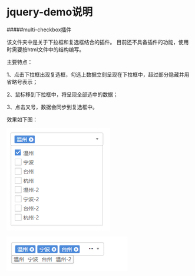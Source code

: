 # jquery-demo说明
#####multi-checkbox插件

该文件夹中是关于下拉框和复选框结合的插件。
目前还不具备插件的功能，使用时需要按html文件中的结构编写。

主要特点：

1、点击下拉框出现复选框，勾选上数据立刻呈现在下拉框中，超过部分隐藏并用省略号表示；

2、鼠标移到下拉框中，将呈现全部选中的数据；

3、点击叉号，数据会同步到复选框中。

效果如下图：

![name](./images/name1.png)

![name2](./images/name2.png)

